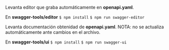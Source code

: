 Levanta editor que graba automáticamente en **openapi.yaml**.

En **swagger-tools/editor**
```$ npm install```
```$ npm run swagger-editor```

Levanta documentación obtenidad de **openapi.yaml**.
NOTA: no se actualiza automáticamente ante cambios en el archivo.

En **swagger-tools/ui**
```$ npm install```
```$ npm run swagger-ui```
